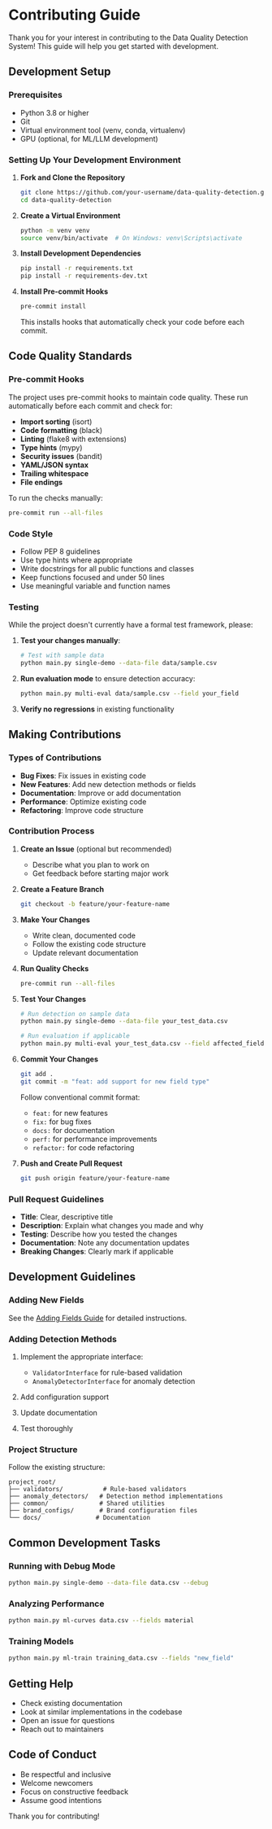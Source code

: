 # Contributing Guide

Thank you for your interest in contributing to the Data Quality Detection System! This guide will help you get started with development.

## Development Setup

### Prerequisites

- Python 3.8 or higher
- Git
- Virtual environment tool (venv, conda, virtualenv)
- GPU (optional, for ML/LLM development)

### Setting Up Your Development Environment

1. **Fork and Clone the Repository**
   ```bash
   git clone https://github.com/your-username/data-quality-detection.git
   cd data-quality-detection
   ```

2. **Create a Virtual Environment**
   ```bash
   python -m venv venv
   source venv/bin/activate  # On Windows: venv\Scripts\activate
   ```

3. **Install Development Dependencies**
   ```bash
   pip install -r requirements.txt
   pip install -r requirements-dev.txt
   ```

4. **Install Pre-commit Hooks**
   ```bash
   pre-commit install
   ```

   This installs hooks that automatically check your code before each commit.

## Code Quality Standards

### Pre-commit Hooks

The project uses pre-commit hooks to maintain code quality. These run automatically before each commit and check for:

- **Import sorting** (isort)
- **Code formatting** (black)
- **Linting** (flake8 with extensions)
- **Type hints** (mypy)
- **Security issues** (bandit)
- **YAML/JSON syntax**
- **Trailing whitespace**
- **File endings**

To run the checks manually:
```bash
pre-commit run --all-files
```

### Code Style

- Follow PEP 8 guidelines
- Use type hints where appropriate
- Write docstrings for all public functions and classes
- Keep functions focused and under 50 lines
- Use meaningful variable and function names

### Testing

While the project doesn't currently have a formal test framework, please:

1. **Test your changes manually**:
   ```bash
   # Test with sample data
   python main.py single-demo --data-file data/sample.csv
   ```

2. **Run evaluation mode** to ensure detection accuracy:
   ```bash
   python main.py multi-eval data/sample.csv --field your_field
   ```

3. **Verify no regressions** in existing functionality

## Making Contributions

### Types of Contributions

- **Bug Fixes**: Fix issues in existing code
- **New Features**: Add new detection methods or fields
- **Documentation**: Improve or add documentation
- **Performance**: Optimize existing code
- **Refactoring**: Improve code structure

### Contribution Process

1. **Create an Issue** (optional but recommended)
   - Describe what you plan to work on
   - Get feedback before starting major work

2. **Create a Feature Branch**
   ```bash
   git checkout -b feature/your-feature-name
   ```

3. **Make Your Changes**
   - Write clean, documented code
   - Follow the existing code structure
   - Update relevant documentation

4. **Run Quality Checks**
   ```bash
   pre-commit run --all-files
   ```

5. **Test Your Changes**
   ```bash
   # Run detection on sample data
   python main.py single-demo --data-file your_test_data.csv
   
   # Run evaluation if applicable
   python main.py multi-eval your_test_data.csv --field affected_field
   ```

6. **Commit Your Changes**
   ```bash
   git add .
   git commit -m "feat: add support for new field type"
   ```

   Follow conventional commit format:
   - `feat:` for new features
   - `fix:` for bug fixes
   - `docs:` for documentation
   - `perf:` for performance improvements
   - `refactor:` for code refactoring

7. **Push and Create Pull Request**
   ```bash
   git push origin feature/your-feature-name
   ```

### Pull Request Guidelines

- **Title**: Clear, descriptive title
- **Description**: Explain what changes you made and why
- **Testing**: Describe how you tested the changes
- **Documentation**: Note any documentation updates
- **Breaking Changes**: Clearly mark if applicable

## Development Guidelines

### Adding New Fields

See the [Adding Fields Guide](adding-fields.md) for detailed instructions.

### Adding Detection Methods

1. Implement the appropriate interface:
   - `ValidatorInterface` for rule-based validation
   - `AnomalyDetectorInterface` for anomaly detection

2. Add configuration support
3. Update documentation
4. Test thoroughly

### Project Structure

Follow the existing structure:
```
project_root/
├── validators/           # Rule-based validators
├── anomaly_detectors/   # Detection method implementations
├── common/              # Shared utilities
├── brand_configs/       # Brand configuration files
└── docs/               # Documentation
```

## Common Development Tasks

### Running with Debug Mode

```bash
python main.py single-demo --data-file data.csv --debug
```

### Analyzing Performance

```bash
python main.py ml-curves data.csv --fields material
```

### Training Models

```bash
python main.py ml-train training_data.csv --fields "new_field"
```

## Getting Help

- Check existing documentation
- Look at similar implementations in the codebase
- Open an issue for questions
- Reach out to maintainers

## Code of Conduct

- Be respectful and inclusive
- Welcome newcomers
- Focus on constructive feedback
- Assume good intentions

Thank you for contributing!